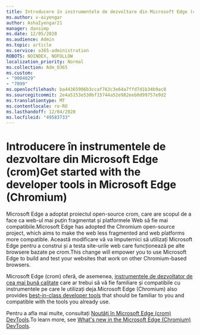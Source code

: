 ```yaml
---
title: Introducere în instrumentele de dezvoltare din Microsoft Edge (crom)
ms.author: v-aiyengar
author: AshaIyengar21
manager: dansimp
ms.date: 12/05/2020
ms.audience: Admin
ms.topic: article
ms.service: o365-administration
ROBOTS: NOINDEX, NOFOLLOW
localization_priority: Normal
ms.collection: Adm_O365
ms.custom:
- "9004029"
- "7099"
ms.openlocfilehash: ba44365906b3ccaf763c3e64a7ffd7d1b34b9ac0
ms.sourcegitcommit: 2e4a5153e530bf15744a52e982eeb0d99757e9d2
ms.translationtype: MT
ms.contentlocale: ro-RO
ms.lasthandoff: 12/04/2020
ms.locfileid: "49583733"
---
```

# <a name="get-started-with-the-developer-tools-in-microsoft-edge-chromium"></a><span data-ttu-id="1e174-102">Introducere în instrumentele de dezvoltare din Microsoft Edge (crom)</span><span class="sxs-lookup"><span data-stu-id="1e174-102">Get started with the developer tools in Microsoft Edge (Chromium)</span></span>

<span data-ttu-id="1e174-103">Microsoft Edge a adoptat proiectul open-source crom, care are scopul de a face ca web-ul mai puțin fragmentat și platformele Web să fie mai compatibile.</span><span class="sxs-lookup"><span data-stu-id="1e174-103">Microsoft Edge has adopted the Chromium open-source project, which aims to make the web less fragmented and web platforms more compatible.</span></span> <span data-ttu-id="1e174-104">Această modificare vă va împuternici să utilizați Microsoft Edge pentru a construi și a testa site-urile web care funcționează pe alte browsere bazate pe crom.</span><span class="sxs-lookup"><span data-stu-id="1e174-104">This change will empower you to use Microsoft Edge to build and test your websites that work on other Chromium-based browsers.</span></span>

<span data-ttu-id="1e174-105">Microsoft Edge (crom) oferă, de asemenea, [instrumentele de dezvoltator de cea mai bună calitate](https://go.microsoft.com/fwlink/?linkid=2134941) care ar trebui să vă fie familiare și compatibile cu instrumentele pe care le utilizați deja.</span><span class="sxs-lookup"><span data-stu-id="1e174-105">Microsoft Edge (Chromium) also provides [best-in-class developer tools](https://go.microsoft.com/fwlink/?linkid=2134941) that should be familiar to you and compatible with the tools you already use.</span></span>

<span data-ttu-id="1e174-106">Pentru a afla mai multe, consultați [Noutăți în Microsoft Edge (crom) DevTools](https://go.microsoft.com/fwlink/?linkid=2135020).</span><span class="sxs-lookup"><span data-stu-id="1e174-106">To learn more, see [What's new in the Microsoft Edge (Chromium) DevTools](https://go.microsoft.com/fwlink/?linkid=2135020).</span></span>